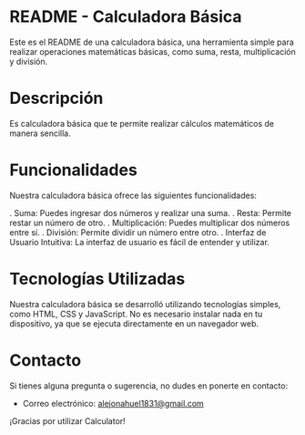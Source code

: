 # README - Calculadora Básica
Este es el README de una calculadora básica, una herramienta simple para realizar operaciones matemáticas básicas, como suma, resta, multiplicación y división.

# Descripción
Es calculadora básica que te permite realizar cálculos matemáticos de manera sencilla.

# Funcionalidades
Nuestra calculadora básica ofrece las siguientes funcionalidades:

. Suma: Puedes ingresar dos números y realizar una suma.
. Resta: Permite restar un número de otro.
. Multiplicación: Puedes multiplicar dos números entre sí.
. División: Permite dividir un número entre otro.
. Interfaz de Usuario Intuitiva: La interfaz de usuario es fácil de entender y utilizar.


# Tecnologías Utilizadas
Nuestra calculadora básica se desarrolló utilizando tecnologías simples, como HTML, CSS y JavaScript. No es necesario instalar nada en tu dispositivo, ya que se ejecuta directamente en un navegador web.



# Contacto
Si tienes alguna pregunta o sugerencia, no dudes en ponerte en contacto:

- Correo electrónico: alejonahuel1831@gmail.com


¡Gracias por utilizar Calculator!
